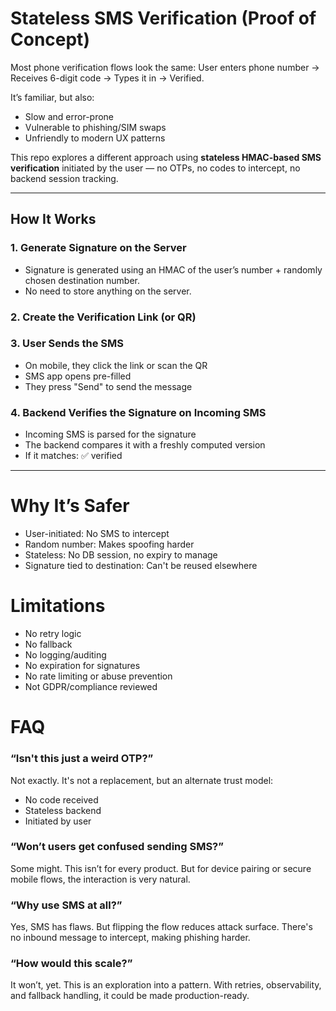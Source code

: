 # Stateless SMS Verification (Proof of Concept)

Most phone verification flows look the same:
User enters phone number → Receives 6-digit code → Types it in → Verified.


It’s familiar, but also:

- Slow and error-prone  
- Vulnerable to phishing/SIM swaps  
- Unfriendly to modern UX patterns  

This repo explores a different approach using **stateless HMAC-based SMS verification** initiated by the user — no OTPs, no codes to intercept, no backend session tracking.

---

## How It Works

### 1. Generate Signature on the Server
- Signature is generated using an HMAC of the user’s number + randomly chosen destination number.
- No need to store anything on the server.

### 2. Create the Verification Link (or QR)

### 3. User Sends the SMS
- On mobile, they click the link or scan the QR
- SMS app opens pre-filled
- They press "Send" to send the message

### 4. Backend Verifies the Signature on Incoming SMS
- Incoming SMS is parsed for the signature
- The backend compares it with a freshly computed version
- If it matches: ✅ verified

--- 

# Why It’s Safer
- User-initiated: No SMS to intercept
- Random number: Makes spoofing harder
- Stateless: No DB session, no expiry to manage
- Signature tied to destination: Can't be reused elsewhere

# Limitations
- No retry logic
- No fallback
- No logging/auditing
- No expiration for signatures
- No rate limiting or abuse prevention
- Not GDPR/compliance reviewed

# FAQ
### “Isn't this just a weird OTP?”
Not exactly. It's not a replacement, but an alternate trust model:
- No code received
- Stateless backend
- Initiated by user

### “Won’t users get confused sending SMS?”
Some might. This isn’t for every product. But for device pairing or secure mobile flows, the interaction is very natural.

### “Why use SMS at all?”
Yes, SMS has flaws. But flipping the flow reduces attack surface. There's no inbound message to intercept, making phishing harder.

### “How would this scale?”
It won’t, yet. This is an exploration into a pattern. With retries, observability, and fallback handling, it could be made production-ready.